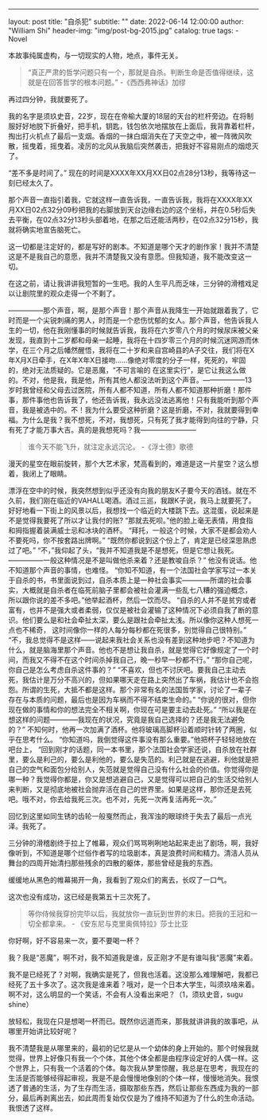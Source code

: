 ---
layout:     post
title:      "自杀犯"
subtitle:   ""
date:       2022-06-14 12:00:00
author:     "William Shi"
header-img: "img/post-bg-2015.jpg"
catalog: true
tags:
    - Novel

本故事纯属虚构，与一切现实的人物，地点，事件无关。

> “真正严肃的哲学问题只有一个，那就是自杀。判断生命是否值得继续，这就是在回答哲学的根本问题。” -《西西弗神话》加缪

再过四分钟，我就要死了。

我的名字是须玖史音，22岁，现在在帝榆大厦的18层的天台的栏杆旁边。在将制服好好地脱下折叠好，把手机，钥匙，钱包依次地摆放在上面后，我背靠着栏杆，掏出打火机点了最后一支烟。香烟的一抹白烟消失在了天空之中，被一阵微风吹散，摇曳着，摇曳着。凌厉的北风从我脑后突然袭击，把我好不容易刚点的烟熄灭了。

“差不多是时间了。”
现在的时间是XXXX年XX月XX日02点28分13秒，我等待这一刻已经太久了。

那个声音一直指引着我，它就这样一直告诉我，一直告诉我，我将在XXXX年XX月XX日02点32分09秒把我的右脚放到天台边缘右边的这个坐标，并在0.5秒后失去平衡，在02点32分13秒头部着地，在那之后还能活两秒，在02点32分15秒，我就将确实地宣告脑死亡。

这一切都是注定好的，都是写好的剧本。不知道是哪个天才的剧作家！我并不清楚这是不是我自己的意愿，我并不清楚我又没有意愿。但我知道，我不能改变这一切。

在这之前，请让我讲讲我短暂的一生吧。我的人生平凡而乏味，三分钟的滑稽戏足以让剧院里的观众走得一个不剩了。

—————那个声音，啊，是那个声音！那个声音从我降生一开始就跟着我了，它时而是一个尖锐刺痛的男人，时而是一个悲伤忧郁的女人。那个声音，他告诉我人生的一切，他在我刚懂事的时候就告诉我，我将在六岁零八个月的时候尿床被父亲发现，我直到十二岁都和母亲一起睡，我将在十四岁零三个月的时候沉迷网游而休学，在三个月之后幡然醒悟，我将在二十岁和来自宫崎县的A子交往，我们将在X年X月X日牵手，在X年X年X日接吻……像绝对零度的分子一样，死死的，牢固的，绝对无法质疑的。它是恶魔，“不可言喻的 在这里实行”，是它让我这么做的。不对，他是我，我是他，所有其他人都没法听到这个声音。——————13岁时我曾经和父母去过医院，所有人都不知道，所有人都不知道那种折磨！那件事，那件事他也告诉我了，他还告诉我，我永远没法逃离他！只有我能听到那个声音，我是被选中的。不！我为什么要受这种折磨？这是折磨，不对，我就要得到幸福。为什么是我？我不想死，不对，我想死，只有死了我才能得到向往的宁静，只有死了才能万事大吉。真的是我想死吗？我————————

> 谁今天不能飞升，就注定永远沉沦。 -《浮士德》歌德

漫天的星空在眼前旋转，那个大艺术家，梵高看到的，难道是这一片星空？这么想着，我闭上了眼睛。

漂浮在空中的时候，我突然想到似乎还没有向我的朋友K子要今天的酒钱。就在不久前，我们刚在临近的VAHALL喝酒。酒过三巡，我跟K子说，我马上就要死了。好好地看一下街上的风景以后，我想找一个临近的大楼跳下去。这混蛋，说起来是不是觉得我要死了所以才让我付的账?
“那就去死呗。”他的脸上毫无表情，用食指和拇指握着装满威士忌和冰块的酒杯。
“拜托，一般这个时候，大家不是都会劝人不要死吗，你不按套路出牌啊。”
“既然你都说到这个份上了，肯定是已经深思熟虑过了吧。”
“不，”我仰起了头，“我并不知道我是不是想死，但是它想让我死。—————一般这种情况是不是叫做他杀来着？还是教唆自杀？”
他没有说话。他不知道那个声音的事情，也难怪。
“你知不知道，有一个法国社会学家写过一本关于自杀的书，书里面说到过，自杀本质上是一种社会事实————所谓的社会事实，大概就是自杀者在临死前脑子里都会被社会灌满一些乱七八糟的强迫概念，
所以跟你说的差不多吧。”他举起酒杯，然后一饮而尽。
“自杀的人并不是贫穷或者富有，也并不是强大或者柔弱，仅仅是被社会灌输了这种情况下必须自我了断的意识。他们要么是和社会牵扯太深，要么是跟社会牵扯太浅。所以像你这种人想死一点也不稀奇，
这时间像你一样的人每分每秒都在死很多，别觉得自己很特别。”
“不，我总觉得不是这样——说起来我社会关系也没有差到这种地步吧？不知道为什么，就是脑海里那个声音。他也不是想让我自杀，就是觉得它好像规定了一个时间，而我又不得不在这个时间杀掉我自己，晚一秒早一秒都不行。”
“那你自己呢，你自己是怎么考虑自杀这件事的？”
“不喜欢，但也不讨厌吧。要我自己主动去死，我估计是万分不高兴的，但如果哪天走在路上突然出了车祸，我估计也不会抱怨。所谓的生死，大抵不都是这样。那个非常有名的法国哲学家，讨论了一辈子
存在与本质的问题，最后也是因为车祸而不得不结束生命的。”
“你说的很对，但你现在做的事情和你的想法完全不相关啊，你现在可是要主动去赴死。”
“所以我是在想这样的问题————我现在的状况，究竟是我自己选择的？还是我无法避免的？”
不知何时，他再一次加满了酒杯。他将玻璃高脚杯沿着顺时针转了两圈，似乎在思考什么。
“你知道吗，我倒觉得这件事没有那么重要。”他把杯子轻轻地放在吧台上，
“回到刚才的话题，同一本书里，那个法国社会学家还说，自杀放在社群里，要么是利己的，要么是利他的，要么是失范的。利己就是在逃避，利他就是把自己的空气和面包分给别人，失范就是觉得自己没有什么社会的价值。你觉得你是哪一种？我觉得你都是，你又是想逃避自己，又是觉得可以把自己的生活交给别人来判断，又是彻底地被社会抛弃活在自己的世界里。如果是这样，那你还是去死吧。哦不对，你去给我死三次。也不对，先死一次再复活再死一次。”

回忆到这里如同生锈的齿轮一般戛然而止，我浑浊的眼球终于失去了最后一点光泽。我死了。

三分钟的滑稽剧终于拉上了帷幕，观众们骂骂咧咧地站起来走出了剧场，啊，我好像听到，不知道是哪个烂俗作者写的垃圾剧本，真是浪费时间和精力。清洁人员从舞台的四周开始清扫那些残余的四散的躯体，那些曾经是我的东西。

缓缓地从黑色的帷幕揭开一角，我看到了观众们的离去，长叹了一口气。

这次也没有成功，这已经是我第五十三次死了。

>等你侍候我穿扮完毕以后，我就放你一直玩到世界的末日。把我的王冠和一切全都拿来。 - 《安东尼与克里奥佩特拉》莎士比亚

你好啊，好不容易来一次，要不要喝一杯？

我？我是“恶魔”，啊不对，我不知道我是谁，反正刚才不是有谁叫我“恶魔”来着。

我不是已经死了？对啊，我确实是死了，但我也活着。这没那么难理解吧，我都已经死了五十多次了。这次我是谁来着？哦对，是一个日本大学生，叫须玖啥来着。
啊不对，这么明显的一个笑话，不会有人没看出来吧？（1，须玖史音，sugu shine）

放轻松，我现在只是想喝一杯而已。既然你远道而来，那我就讲讲我的故事吧，从哪里开始讲比较好呢？

我不清楚我是从哪里来的，最初的记忆是从一个幼体的身上开始的。那个时候我就觉得，世界上好像只有我一个个体，其他个体全都是由程序设定好的人偶一样。这个世界上，只有我一个活着的个体。每次我从梦里惊醒，我总是在思考，我现在的生活是否能够经得起审视，我是不是会慢慢地像别的个体一样，慢慢地消失。我恨透了普通的生活，为了生存而生活，摄取那些东西，然后让那些东西成为我的一部分，最后再剥离出去，如此周而复始仅仅是为了维持不知道为了什么的生命活动。我恨透了这样。





